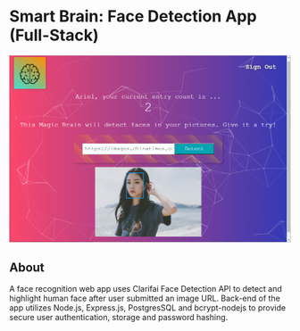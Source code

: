 # Smart Brain: Face Detection App (Full-Stack)

![Smart Brain Cover](public/app-cover.png)

## About

A face recognition web app uses Clarifai Face Detection API to detect and highlight human face after user submitted an image URL. Back-end of the app utilizes Node.js, Express.js, PostgresSQL and bcrypt-nodejs to provide secure user authentication, storage and password hashing.

